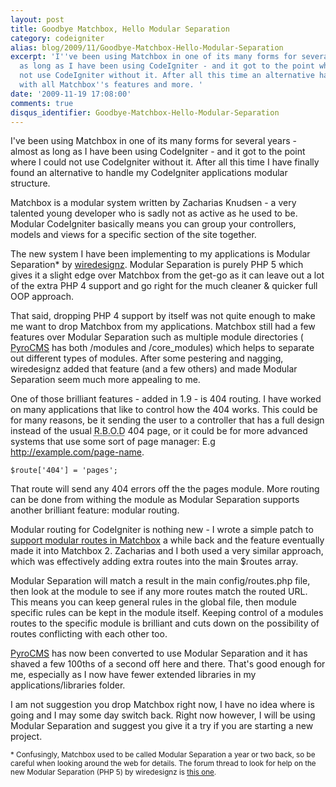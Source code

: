 ```yaml
---
layout: post
title: Goodbye Matchbox, Hello Modular Separation
category: codeigniter
alias: blog/2009/11/Goodbye-Matchbox-Hello-Modular-Separation
excerpt: 'I''ve been using Matchbox in one of its many forms for several years - almost
  as long as I have been using CodeIgniter - and it got to the point where I could
  not use CodeIgniter without it. After all this time an alternative has come along
  with all Matchbox''s features and more. '
date: '2009-11-19 17:08:00'
comments: true
disqus_identifier: Goodbye-Matchbox-Hello-Modular-Separation
---
```


I've been using Matchbox in one of its many forms for several years - almost as long as I have been using CodeIgniter - and it got to the point where I could not use CodeIgniter without it. After all this time I have finally found an alternative to handle my CodeIgniter applications modular structure.

Matchbox is a modular system written by Zacharias Knudsen - a very talented young developer who is sadly not as active as he used to be. Modular CodeIgniter basically means you can group your controllers, models and views for a specific section of the site together.

The new system I have been implementing to my applications is Modular Separation\* by [wiredesignz](http://codeigniter.com/forums/member/45875/ "CodeIgniter user profile for wiredesignz"). Modular Separation is purely PHP 5 which gives it a slight edge over Matchbox from the get-go as it can leave out a lot of the extra PHP 4 support and go right for the much cleaner & quicker full OOP approach.

That said, dropping PHP 4 support by itself was not quite enough to make me want to drop Matchbox from my applications. Matchbox still had a few features over Modular Separation such as multiple module directories ( [PyroCMS](http://pyrocms.com/) has both /modules and /core\_modules) which helps to separate out different types of modules. After some pestering and nagging, wiredesignz added that feature (and a few others) and made Modular Separation seem much more appealing to me.

One of those brilliant features - added in 1.9 - is 404 routing. I have worked on many applications that like to control how the 404 works. This could be for many reasons, be it sending the user to a controller that has a full design instead of the usual <acronym title="Red Box of Doom">R.B.O.D</acronym> 404 page, or it could be for more advanced systems that use some sort of page manager: E.g http://example.com/page-name.

`$route['404'] = 'pages';`

That route will send any 404 errors off the the pages module. More routing can be done from withing the module as Modular Separation supports another brilliant feature: modular routing.

Modular routing for CodeIgniter is nothing new - I wrote a simple patch to [support modular routes in Matchbox](/blog/2008/06/Matchbox-with-modular-routes-in-CodeIgniter) a while back and the feature eventually made it into Matchbox 2. Zacharias and I both used a very similar approach, which was effectively adding extra routes into the main $routes array.

Modular Separation will match a result in the main config/routes.php file, then look at the module to see if any more routes match the routed URL. This means you can keep general rules in the global file, then module specific rules can be kept in the module itself. Keeping control of a modules routes to the specific module is brilliant and cuts down on the possibility of routes conflicting with each other too.

[PyroCMS](http://pyrocms.com/) has now been converted to use Modular Separation and it has shaved a few 100ths of a second off here and there. That's good enough for me, especially as I now have fewer extended libraries in my applications/libraries folder.

I am not suggestion you drop Matchbox right now, I have no idea where is going and I may some day switch back. Right now however, I will be using Modular Separation and suggest you give it a try if you are starting a new project.

<small>* Confusingly, Matchbox used to be called Modular Separation a year or two back, so be careful when looking around the web for details. The forum thread to look for help on the new Modular Separation (PHP 5) by wiredesignz is <a href="http://codeigniter.com/forums/viewthread/121820/">this one</a>.</small>

